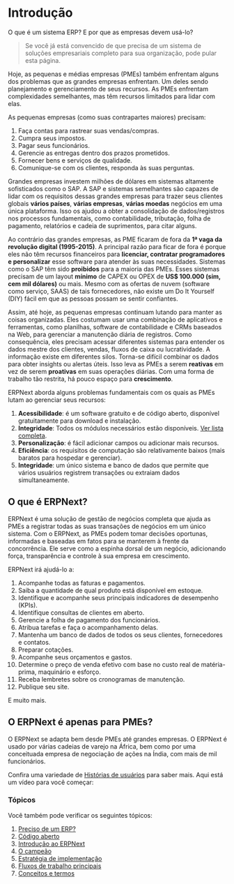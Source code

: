 # Introdução


O que é um sistema ERP? E por que as empresas devem usá-lo?



> 
> Se você já está convencido de que precisa de um sistema de soluções empresariais completo para sua organização, pode pular esta página.
> 
> 
> 


Hoje, as pequenas e médias empresas (PMEs) também enfrentam alguns dos problemas que as grandes empresas enfrentam. Um deles sendo planejamento e gerenciamento de seus recursos. As PMEs enfrentam complexidades semelhantes, mas têm recursos limitados para lidar com elas.


As pequenas empresas (como suas contrapartes maiores) precisam:


1. Faça contas para rastrear suas vendas/compras.
2. Cumpra seus impostos.
3. Pagar seus funcionários.
4. Gerencie as entregas dentro dos prazos prometidos.
5. Fornecer bens e serviços de qualidade.
6. Comunique-se com os clientes, responda às suas perguntas.


Grandes empresas investem milhões de dólares em sistemas altamente sofisticados como o SAP. A SAP e sistemas semelhantes são capazes de lidar com os requisitos dessas grandes empresas para trazer seus clientes globais **vários países**, **várias empresas**, **várias moedas** negócios em uma única plataforma. Isso os ajudou a obter a consolidação de dados/registros nos processos fundamentais, como contabilidade, tributação, folha de pagamento, relatórios e cadeia de suprimentos, para citar alguns.


Ao contrário das grandes empresas, as PME ficaram de fora da **1ª vaga da revolução digital (1995-2015)**. A principal razão para ficar de fora é porque eles não têm recursos financeiros para **licenciar, contratar programadores e personalizar** esse software para atender às suas necessidades. Sistemas como o SAP têm sido **proibidos** para a maioria das PMEs. Esses sistemas precisam de um layout **mínimo** de CAPEX ou OPEX de **US$ 100.000 (sim, cem mil dólares)** ou mais. Mesmo com as ofertas de nuvem (software como serviço, SAAS) de tais fornecedores, não existe um Do It Yourself (DIY) fácil em que as pessoas possam se sentir confiantes.


Assim, até hoje, as pequenas empresas continuam lutando para manter as coisas organizadas. Eles costumam usar uma combinação de aplicativos e ferramentas, como planilhas, software de contabilidade e CRMs baseados na Web, para gerenciar a manutenção diária de registros. Como consequência, eles precisam acessar diferentes sistemas para entender os dados mestre dos clientes, vendas, fluxos de caixa ou lucratividade. A informação existe em diferentes silos. Torna-se difícil combinar os dados para obter insights ou alertas úteis. Isso leva as PMEs a serem **reativas** em vez de serem **proativas** em suas operações diárias. Com uma forma de trabalho tão restrita, há pouco espaço para **crescimento**.


ERPNext aborda alguns problemas fundamentais com os quais as PMEs lutam ao gerenciar seus recursos:


1. **Acessibilidade**: é um software gratuito e de código aberto, disponível gratuitamente para download e instalação.
2. **Integridade**: Todos os módulos necessários estão disponíveis. [Ver lista completa](https://erpnext.com/docs/v13/user/manual/en).
3. **Personalização**: é fácil adicionar campos ou adicionar mais recursos.
4. **Eficiência**: os requisitos de computação são relativamente baixos (mais baratos para hospedar e gerenciar).
5. **Integridade**: um único sistema e banco de dados que permite que vários usuários registrem transações ou extraiam dados simultaneamente.


## O que é ERPNext?


ERPNext é uma solução de gestão de negócios completa que ajuda as PMEs a registrar todas as suas transações de negócios em um único sistema. Com o ERPNext, as PMEs podem tomar decisões oportunas, informadas e baseadas em fatos para se manterem à frente da concorrência. Ele serve como a espinha dorsal de um negócio, adicionando força, transparência e controle à sua empresa em crescimento.


ERPNext irá ajudá-lo a:


1. Acompanhe todas as faturas e pagamentos.
2. Saiba a quantidade de qual produto está disponível em estoque.
3. Identifique e acompanhe seus principais indicadores de desempenho (KPIs).
4. Identifique consultas de clientes em aberto.
5. Gerencie a folha de pagamento dos funcionários.
6. Atribua tarefas e faça o acompanhamento delas.
7. Mantenha um banco de dados de todos os seus clientes, fornecedores e contatos.
8. Preparar cotações.
9. Acompanhe seus orçamentos e gastos.
10. Determine o preço de venda efetivo com base no custo real de matéria-prima, maquinário e esforço.
11. Receba lembretes sobre os cronogramas de manutenção.
12. Publique seu site.


E muito mais.


## O ERPNext é apenas para PMEs?


O ERPNext se adapta bem desde PMEs até grandes empresas. O ERPNext é usado por várias cadeias de varejo na África, bem como por uma conceituada empresa de negociação de ações na Índia, com mais de mil funcionários.


Confira uma variedade de [Histórias de usuários](https://erpnext.com/blog/customer-success-stories) para saber mais. Aqui está um vídeo para você começar:


### Tópicos


Você também pode verificar os seguintes tópicos:


1. [Preciso de um ERP?](/docs/pt/introduction/do-i-need-an-erp)
2. [Código aberto](/docs/pt/introduction/open-source)
3. [Introdução ao ERPNext](/docs/pt/introduction/getting-started-with-erpnext)
4. [O campeão](/docs/pt/introduction/the-champion)
5. [Estratégia de implementação](/docs/pt/introduction/implementation-strategy)
6. [Fluxos de trabalho principais](/docs/pt/introduction/key-workflows)
7. [Conceitos e termos](/docs/pt/introduction/concepts-and-terms)
